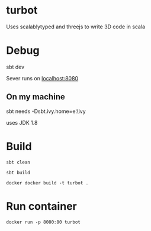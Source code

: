 # turbot

Uses scalablytyped and threejs to write 3D code in scala 

# Debug

sbt dev

Sever runs on [localhost:8080](localhost:8080)

## On my machine
sbt needs -Dsbt.ivy.home=e:\ivy

uses JDK 1.8


# Build
```
sbt clean

sbt build

docker docker build -t turbot .
```

# Run container
```
docker run -p 8080:80 turbot
```